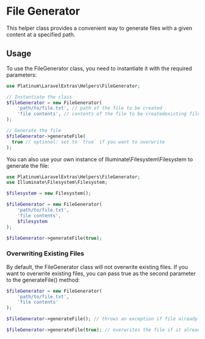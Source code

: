 # File Generator

This helper class provides a convenient way to generate files with a given content at a specified path.

## Usage
To use the FileGenerator class, you need to instantiate it with the required parameters:
```php 
use Platinum\LaravelExtras\Helpers\FileGenerator;

// Instantiate the class
$fileGenerator = new FileGenerator(
    'path/to/file.txt', // path of the file to be created
    'file contents', // contents of the file to be createdexisting files
);

// Generate the file
$fileGenerator->generateFile(
  true // optional: set to `true` if you want to overwrite 
);
```

You can also use your own instance of Illuminate\Filesystem\Filesystem to generate the file:

```php
use Platinum\LaravelExtras\Helpers\FileGenerator;
use Illuminate\Filesystem\Filesystem;

$filesystem = new Filesystem();

$fileGenerator = new FileGenerator(
    'path/to/file.txt',
    'file contents',
    $filesystem
);

$fileGenerator->generateFile(true);
```

### Overwriting Existing Files
By default, the FileGenerator class will not overwrite existing files. If you want to overwrite existing files, you can pass true as the second parameter to the generateFile() method:

```php
$fileGenerator = new FileGenerator(
    'path/to/file.txt',
    'file contents'
);

$fileGenerator->generateFile(); // throws an exception if file already exists

$fileGenerator->generateFile(true); // overwrites the file if it already exists
```